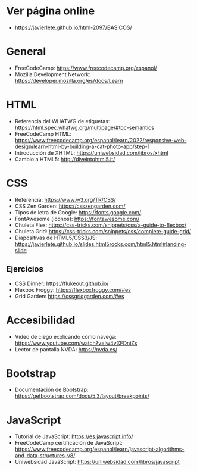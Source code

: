 # Ver página online

- https://javierlete.github.io/html-2097/BASICOS/

# General

- FreeCodeCamp: https://www.freecodecamp.org/espanol/
- Mozilla Development Network: https://developer.mozilla.org/es/docs/Learn

# HTML

- Referencia del WHATWG de etiquetas: https://html.spec.whatwg.org/multipage/#toc-semantics
- FreeCodeCamp HTML: https://www.freecodecamp.org/espanol/learn/2022/responsive-web-design/learn-html-by-building-a-cat-photo-app/step-1
- Introducción de XHTML: https://uniwebsidad.com/libros/xhtml
- Cambio a HTML5: http://diveintohtml5.it/

# CSS

- Referencia: https://www.w3.org/TR/CSS/
- CSS Zen Garden: https://csszengarden.com/
- Tipos de letra de Google: https://fonts.google.com/
- FontAwesome (iconos): https://fontawesome.com/
- Chuleta Flex: https://css-tricks.com/snippets/css/a-guide-to-flexbox/
- Chuleta Grid: https://css-tricks.com/snippets/css/complete-guide-grid/
- Diapositivas de HTML5/CSS3/JS: https://javierlete.github.io/slides.html5rocks.com/html5.html#landing-slide


## Ejercicios

- CSS Dinner: https://flukeout.github.io/
- Flexbox Froggy: https://flexboxfroggy.com/#es
- Grid Garden: https://cssgridgarden.com/#es

# Accesibilidad

- Video de ciego explicando cómo navega: https://www.youtube.com/watch?v=Iw4vXFDniZs
- Lector de pantalla NVDA: https://nvda.es/

# Bootstrap

- Documentación de Bootstrap: https://getbootstrap.com/docs/5.3/layout/breakpoints/

# JavaScript

- Tutorial de JavaScript: https://es.javascript.info/
- FreeCodeCamp certificación de JavaScript: https://www.freecodecamp.org/espanol/learn/javascript-algorithms-and-data-structures-v8/
- Uniwebsidad JavaScript: https://uniwebsidad.com/libros/javascript
